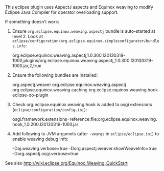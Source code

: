 This eclipse plugin uses AspectJ aspects and Equinox weaving to modify Eclipse Java Compiler for operator overloading support.

If something doesn't work:

1. Ensure `org.eclipse.equinox.weaving.aspectj` bundle is auto-started at level 2. Look at `eclipse/configuration/org.eclipse.equinox.simpleconfigurator/bundles.info`:

	org.eclipse.equinox.weaving.aspectj,1.0.300.I20130319-1000,plugins/org.eclipse.equinox.weaving.aspectj_1.0.300.I20130319-1000.jar,2,true

2. Ensure the following bundles are installed:

	org.aspectj.weaver
	org.eclipse.equinox.weaving.aspectj
	org.eclipse.equinox.weaving.caching
	org.eclipse.equinox.weaving.hook
	eclipse-oo-plugin

3. Check org.eclipse.equinox.weaving.hook is added to osgi extensions (`eclipse/configuration/config.ini`):

	osgi.framework.extensions=reference\:file\:org.eclipse.equinox.weaving.hook_1.0.200.I20130319-1000.jar

4. Add following to JVM argumets (after `-vmargs` in `eclipse/eclipse.ini`) to enable weaving debug info:

	-Daj.weaving.verbose=true
	-Dorg.aspectj.weaver.showWeaveInfo=true
	-Dorg.aspectj.osgi.verbose=true

See also http://wiki.eclipse.org/Equinox_Weaving_QuickStart
